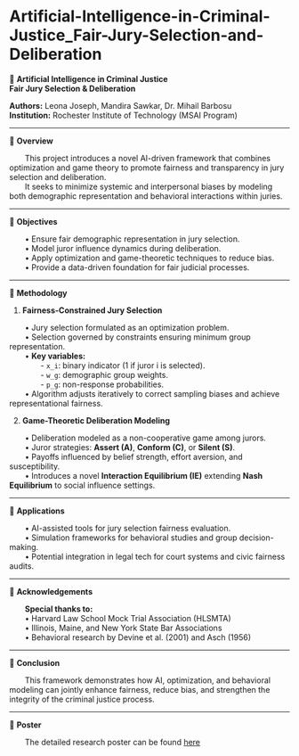 # Artificial-Intelligence-in-Criminal-Justice_Fair-Jury-Selection-and-Deliberation

🔹 **Artificial Intelligence in Criminal Justice**  
**Fair Jury Selection & Deliberation**

**Authors:** Leona Joseph, Mandira Sawkar, Dr. Mihail Barbosu  
**Institution:** Rochester Institute of Technology (MSAI Program)

---

🔹 **Overview**

  This project introduces a novel AI-driven framework that combines optimization and game theory to promote fairness and transparency in jury selection and deliberation.  
  It seeks to minimize systemic and interpersonal biases by modeling both demographic representation and behavioral interactions within juries.

---

🔹 **Objectives**

  • Ensure fair demographic representation in jury selection.  
  • Model juror influence dynamics during deliberation.  
  • Apply optimization and game-theoretic techniques to reduce bias.  
  • Provide a data-driven foundation for fair judicial processes.

---

🔹 **Methodology**

1. **Fairness-Constrained Jury Selection**

  • Jury selection formulated as an optimization problem.  
  • Selection governed by constraints ensuring minimum group representation.  
  • **Key variables:**  
    - `x_i`: binary indicator (1 if juror i is selected).  
    - `w_g`: demographic group weights.  
    - `p_g`: non-response probabilities.  
  • Algorithm adjusts iteratively to correct sampling biases and achieve representational fairness.  

2. **Game-Theoretic Deliberation Modeling**

  • Deliberation modeled as a non-cooperative game among jurors.  
  • Juror strategies: **Assert (A)**, **Conform (C)**, or **Silent (S)**.  
  • Payoffs influenced by belief strength, effort aversion, and susceptibility.  
  • Introduces a novel **Interaction Equilibrium (IE)** extending **Nash Equilibrium** to social influence settings.

---

🔹 **Applications**

  • AI-assisted tools for jury selection fairness evaluation.  
  • Simulation frameworks for behavioral studies and group decision-making.  
  • Potential integration in legal tech for court systems and civic fairness audits.

---

🔹 **Acknowledgements**

  **Special thanks to:**  
  • Harvard Law School Mock Trial Association (HLSMTA)  
  • Illinois, Maine, and New York State Bar Associations  
  • Behavioral research by Devine et al. (2001) and Asch (1956)

---

🔹 **Conclusion**

  This framework demonstrates how AI, optimization, and behavioral modeling can jointly enhance fairness, reduce bias, and strengthen the integrity of the criminal justice process.

---

🔹 **Poster**

  The detailed research poster can be found [here](./Poster.pdf)
